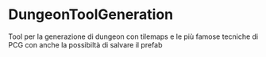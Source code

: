 # DungeonToolGeneration
 Tool per la generazione di dungeon con tilemaps e le più famose tecniche di PCG con anche la possibiltà di salvare il prefab
